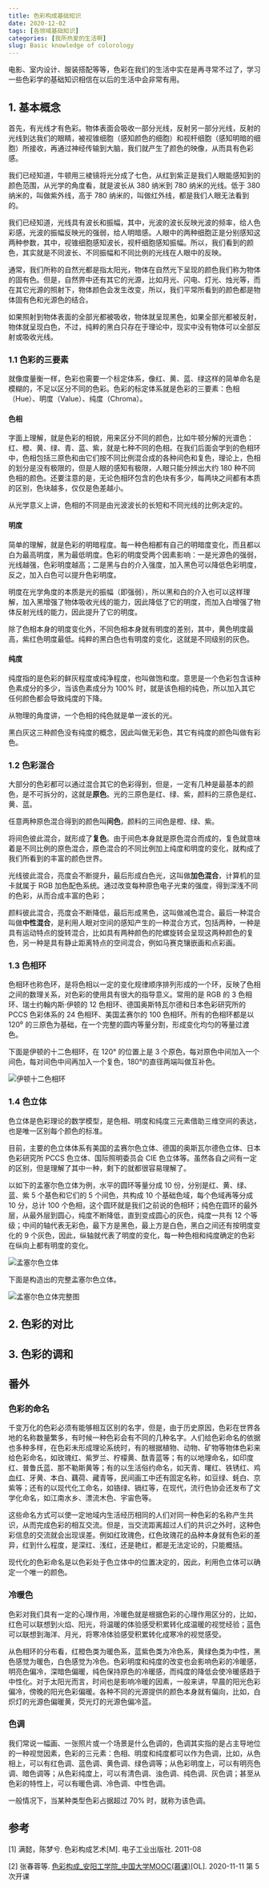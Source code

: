 ```yaml
---
title: 色彩构成基础知识
date: 2020-12-02
tags: [各领域基础知识]
categories: [我所热爱的生活啊]
slug: Basic knowledge of colorology
---
```


电影、室内设计、服装搭配等等，色彩在我们的生活中实在是再寻常不过了，学习一些色彩学的基础知识相信在以后的生活中会非常有用。

<!--more-->

## 1. 基本概念

首先，有光线才有色彩。物体表面会吸收一部分光线，反射另一部分光线，反射的光线到达我们的眼睛，被视锥细胞（感知颜色的细胞）和视杆细胞（感知明暗的细胞）所接收，再通过神经传输到大脑，我们就产生了颜色的映像，从而具有色彩感。

我们已经知道，牛顿用三棱镜将光分成了七色，从红到紫正是我们人眼能感知到的颜色范围，从光学的角度看，就是波长从 380 纳米到 780 纳米的光线。低于 380 纳米的，叫做紫外线，高于 780 纳米的，叫做红外线，都是我们人眼无法看到的。

我们已经知道，光线具有波长和振幅，其中，光波的波长反映光波的频率，给人色彩感，光波的振幅反映光的强弱，给人明暗感。人眼中的两种细胞正是分别感知这两种参数，其中，视锥细胞感知波长，视杆细胞感知振幅。所以，我们看到的颜色，其实就是不同波长、不同振幅和不同比例的光线在人眼中的反映。

通常，我们所称的自然光都是指太阳光，物体在自然光下呈现的颜色我们称为物体的固有色。但是，自然界中还有其它的光源，比如月光、闪电、灯光、烛光等，而在其它光源的照射下，物体颜色会发生改变，所以，我们平常所看到的颜色都是物体固有色和光源色的结合。

如果照射到物体表面的全部光都被吸收，物体就呈现黑色，如果全部光都被反射，物体就呈现白色，不过，纯粹的黑白只存在于理论中，现实中没有物体可以全部反射或吸收光线。

### 1.1 色彩的三要素

就像度量衡一样，色彩也需要一个标定体系，像红、黄、蓝、绿这样的简单命名是模糊的，不足以区分不同的色彩。色彩的标定体系就是色彩的三要素：色相（Hue）、明度（Value）、纯度（Chroma）。

#### 色相

字面上理解，就是色彩的相貌，用来区分不同的颜色，比如牛顿分解的光谱色：红、橙、黄、绿、青、蓝、紫，就是七种不同的色相。在我们后面会学到的色相环中，色相包括三原色和由它们按不同比例混合成的各种间色和复色，理论上，色相的划分是没有极限的，但是人眼的感知有极限，人眼只能分辨出大约 180 种不同色相的颜色。还要注意的是，无论色相环包含的色块有多少，每两块之间都有本质的区别，色块越多，仅仅是色差越小。

从光学意义上讲，色相的不同是由光波波长的长短和不同光线的比例决定的。

#### 明度

简单的理解，就是色彩的明暗程度。每一种色相都有自己的明暗度变化，而且都以白为最高明度，黑为最低明度。色彩的明度受两个因素影响：一是光源色的强弱，光线越强，色彩明度越高；二是黑与白的介入强度，加入黑色可以降低色彩明度，反之，加入白色可以提升色彩明度。

明度在光学角度的本质是光的振幅（即强弱），所以黑和白的介入也可以这样理解，加入黑增强了物体吸收光线的能力，因此降低了它的明度，而加入白增强了物体反射光线的能力，因此提升了它的明度。

除了色相本身的明度变化外，不同色相本身就有明度的差别，其中，黄色明度最高，紫红色明度最低。纯粹的黑白色也有明度的变化，这就是不同级别的灰色。                                       

#### 纯度

纯度指的是色彩的鲜灰程度或纯净程度，也叫做饱和度。意思是一个色彩包含该种色素成分的多少，当该色素成分为 100% 时，就是该色相的纯色，所以加入其它任何颜色都会导致纯度的下降。

从物理的角度讲，一个色相的纯色就是单一波长的光。

黑白灰这三种颜色没有纯度的概念，因此叫做无彩色，其它有纯度的颜色叫做有彩色。

### 1.2 色彩混合

大部分的色彩都可以通过混合其它的色彩得到，但是，一定有几种是最基本的颜色，是不可拆分的，这就是**原色**。光的三原色是红、绿、紫，颜料的三原色是红、黄、蓝。

任意两种原色混合得到的颜色叫**间色**，颜料的三间色是橙、绿、紫。

将间色彼此混合，就形成了**复色**。由于间色本身就是原色混合而成的，复色就意味着是不同比例的原色混合，原色混合的不同比例加上纯度和明度的变化，就构成了我们所看到的丰富的颜色世界。

光线彼此混合，亮度会不断提升，最后形成白色光，这叫做**加色混合**，计算机的显卡就属于 RGB 加色配色系统。通过改变每种原色电子光束的强度，得到深浅不同的色彩，从而合成丰富的色彩；

颜料彼此混合，亮度会不断降低，最后形成黑色，这叫做减色混合。最后一种混合叫做**中性混合**，是利用人眼对空间的感知产生的一种混合方式，包括两种，一种是具有运动特点的旋转混合，比如具有两种颜色的陀螺旋转会呈现这两种颜色的复色，另一种是具有静止距离特点的空间混合，例如马赛克镶嵌画和点彩画。

### 1.3 色相环

色相环也称色环，是将色相以一定的变化规律顺序排列形成的一个环，反映了色相之间的数理关系，对色彩的使用具有很大的指导意义。常用的是 RGB 的 3 色相环、瑞士约翰内斯·伊顿的 12 色相环、德国奥斯特瓦尔德和日本色彩研究所的 PCCS 色彩体系的 24 色相环、美国孟赛尔的 100 色相环。所有的色相环都是以 120⁰ 的三原色为基础，在一个完整的圆内等量分割，形成变化均匀的等量过渡色。

下面是伊顿的十二色相环，在 120° 的位置上是 3 个原色，每对原色中间加入一个间色，每对间色中间再加入一个复色，180°的直径两端叫做互补色。

![伊顿十二色相环](https://picped-1301226557.cos.ap-beijing.myqcloud.com/伊顿十二色相环.jpg)

### 1.4 色立体

色立体是色彩理论的数学模型，是色相、明度和纯度三元素借助三维空间的表达，也是唯一区别每个颜色的标准。

目前，主要的色立体体系有美国的孟赛尔色立体、德国的奥斯瓦尔德色立体、日本色彩研究所 PCCS 色立体、国际照明委员会 CIE 色立体等。虽然各自之间有一定的区别，但是理解了其中一种，剩下的就都很容易理解了。

以如下的孟塞尔色立体为例，水平的圆环等量分成 10 份，分别是红、黄、绿、蓝、紫 5 个基色和它们的 5 个间色，共构成 10 个基础色域，每个色域再等分成 10 分，总计 100 个色相，这个圆环就是我们之前说的色相环；纯色在圆环的最外层，从最外层到圆心，纯度不断降低，直到变成圆心的灰色，纯度一共有 12 个等级；中间的轴代表无彩色，最下方是黑色，最上方是白色，黑白之间还有按明度变化的 9 个灰色，因此，纵轴就代表了明度的变化，每一种色相和纯度确定的色彩在纵向上都有明度的变化。

![孟塞尔色立体](https://picped-1301226557.cos.ap-beijing.myqcloud.com/孟塞尔色立体.jpg)

下面是构造出的完整孟塞尔色立体。

![孟塞尔色立体完整图](https://picped-1301226557.cos.ap-beijing.myqcloud.com/孟塞尔色立体完整图.png)

## 2. 色彩的对比



## 3. 色彩的调和



## 番外

### 色彩的命名

千变万化的色彩必须有能够相互区别的名字，但是，由于历史原因，色彩在世界各地的名称数量繁多，有时候一种色彩会有不同的几种名字。人们给色彩命名的依据也多种多样，在色彩未形成理论系统时，有的根据植物、动物、矿物等物体色彩来给色彩命名，如玫瑰红、紫罗兰、柠檬黄、酞青蓝等；有的以地理命名，如印度红、普鲁氏蓝、那不勒斯黄等；有的以生活俗约命名，如天青、曙红、铁锈红、鸡血红、牙黄、本白、藕荷、藏青等，民间画工中还有固定名称，如豆绿、蚝白、京紫等；还有的以现代化工命名，如铬绿、镉红等，在现代，流行色协会还发布了文学化命名，如江南水乡、漂流木色、宇宙色等。

这些命名方式可以使一定地域内生活经历相同的人们对同一种色彩的名称产生共识，从而完成色彩的相互交流。但是，当交流距离超过人们的共识之外时，这种色彩信息的交流就会出现误差。例如红玫瑰色，红色玫瑰花的品种本身就有色彩的差异，红到什么程度，是深红、浅红，还是艳红，都是无法定论的，只能概括。

现代化的色彩命名是以色彩处于色立体中的位置决定的，因此，利用色立体可以确定一个唯一的颜色。

### 冷暖色

色彩对我们具有一定的心理作用，冷暖色就是根据色彩的心理作用区分的，比如，红色可以联想到火焰、阳光，将温暖的体验感受积累转化成温暖的视觉经验；蓝色可以联想到海洋、月光，将寒冷体验感受积累转化成寒冷的视觉感受。

从色相环的分布看，红橙色类为暖色系，蓝紫色类为冷色系，黄绿色类为中性，黑色感觉为暖色，白色感觉为冷色。色彩明度和纯度的改变也会影响色彩的冷暖感，明亮色偏冷，深暗色偏暖，纯色保持原色的冷暖感，而纯度的降低会使冷暖感趋于中性化。对于太阳光而言，时间也是影响冷暖的因素，一般来讲，早晨的阳光色彩偏冷，傍晚的阳光色彩偏暖。各种不同的光源提供的颜色本身就有偏向，比如，白炽灯的光源色偏暖黄，荧光灯的光源色偏冷蓝。

### 色调

我们常说一幅画、一张照片或一个场景是什么色调的，色调其实指的是占主导地位的一种视觉因素，色彩的三元素：色相、明度和纯度都可以作为色调，比如，从色相上，可以有红色调、蓝色调、黄色调、绿色调等；从色彩明度上，可以有明亮色调、暗色调等；从色彩纯度上，可以有清色调、浊色调、纯色调、灰色调；甚至从色彩的特性上，可以有暖色调、冷色调、中性色调。

一般情况下，当某种类型色彩占据超过 70% 时，就称为该色调。

## 参考

[1] 满懿，陈梦兮. 色彩构成艺术[M]. 电子工业出版社. 2011-08

[2] 张春蓉等.  [色彩构成_安阳工学院_中国大学MOOC(慕课)](https://www.icourse163.org/course/AYIT-1003593006)[OL]. 2020-11-11 第 5 次开课

